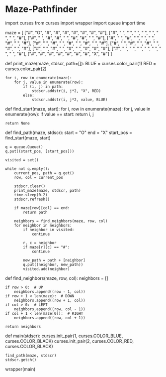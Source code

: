 # Maze-Pathfinder
import curses
from curses import wrapper
import queue
import time

maze = [
    ["#", "O", "#", "#", "#", "#", "#", "#", "#"],
    ["#", " ", " ", " ", " ", " ", " ", " ", "#"],
    ["#", " ", "#", "#", " ", "#", "#", " ", "#"],
    ["#", " ", "#", " ", " ", " ", "#", " ", "#"],
    ["#", " ", "#", " ", "#", " ", "#", " ", "#"],
    ["#", " ", "#", " ", "#", " ", "#", " ", "#"],
    ["#", " ", "#", " ", "#", " ", "#", "#", "#"],
    ["#", " ", " ", " ", " ", " ", " ", " ", "#"],
    ["#", "#", "#", "#", "#", "#", "#", "X", "#"]
]


def print_maze(maze, stdscr, path=[]):
    BLUE = curses.color_pair(1)
    RED = curses.color_pair(2)

    for i, row in enumerate(maze):
        for j, value in enumerate(row):
            if (i, j) in path:
                stdscr.addstr(i, j*2, "X", RED)
            else:
                stdscr.addstr(i, j*2, value, BLUE)


def find_start(maze, start):
    for i, row in enumerate(maze):
        for j, value in enumerate(row):
            if value == start:
                return i, j

    return None


def find_path(maze, stdscr):
    start = "O"
    end = "X"
    start_pos = find_start(maze, start)

    q = queue.Queue()
    q.put((start_pos, [start_pos]))

    visited = set()

    while not q.empty():
        current_pos, path = q.get()
        row, col = current_pos

        stdscr.clear()
        print_maze(maze, stdscr, path)
        time.sleep(0.2)
        stdscr.refresh()

        if maze[row][col] == end:
            return path

        neighbors = find_neighbors(maze, row, col)
        for neighbor in neighbors:
            if neighbor in visited:
                continue

            r, c = neighbor
            if maze[r][c] == "#":
                continue

            new_path = path + [neighbor]
            q.put((neighbor, new_path))
            visited.add(neighbor)


def find_neighbors(maze, row, col):
    neighbors = []

    if row > 0:  # UP
        neighbors.append((row - 1, col))
    if row + 1 < len(maze):  # DOWN
        neighbors.append((row + 1, col))
    if col > 0:  # LEFT
        neighbors.append((row, col - 1))
    if col + 1 < len(maze[0]):  # RIGHT
        neighbors.append((row, col + 1))

    return neighbors


def main(stdscr):
    curses.init_pair(1, curses.COLOR_BLUE, curses.COLOR_BLACK)
    curses.init_pair(2, curses.COLOR_RED, curses.COLOR_BLACK)

    find_path(maze, stdscr)
    stdscr.getch()


wrapper(main)
